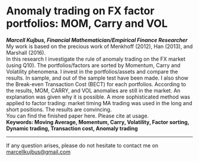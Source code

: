 # Anomaly trading on FX factor portfolios: MOM, Carry and VOL
*__Marcell Kujbus, Financial Mathematician/Empirical Finance Researcher__* <br>
My work is based on the precious work of Menkhoff (2012), Han (2013), and Marshall (2016). <br>
In this research I investigate the rule of anomaly trading on the FX market (using Q10). The portfolios/factors are sorted by Momentum, 
Carry and Volatility phenomena. I invest in the portfolios/assets and compare the results. 
In sample, and out of the sample test have been made. I also show the Break-even Transaction Cost (BECT) for each portfolios.
According to the results, MOM, CARRY, and VOL anomalies are still in the market. An explanation was given why it is possible. 
A  more sophisticated method was applied to factor trading: market timing MA trading was used in the long and short positions. 
The results are convincing. <br>
You can find the finished paper here. Please cite at usage.<br>
**Keywords: Moving Average, Momentum, Carry, Volatility, Factor sorting, Dynamic trading, Transaction cost, Anomaly trading**
***
If any question arises, please do not hesitate to contact me on marcellkujbus@gmail.com


